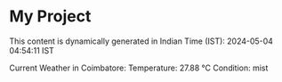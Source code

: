 # My Project

This content is dynamically generated in Indian Time (IST): 2024-05-04 04:54:11 IST


Current Weather in Coimbatore:
Temperature: 27.88 °C
Condition: mist
